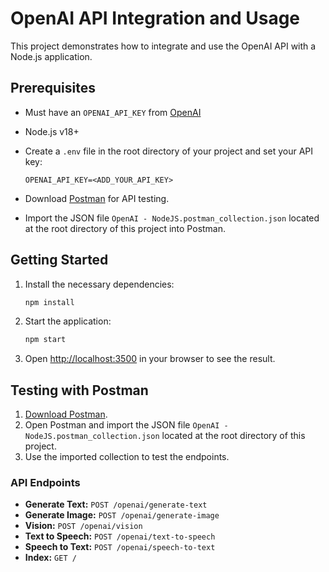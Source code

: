 # OpenAI API Integration and Usage

This project demonstrates how to integrate and use the OpenAI API with a Node.js application.

## Prerequisites

- Must have an `OPENAI_API_KEY` from [OpenAI](https://platform.openai.com/)
- Node.js v18+
- Create a `.env` file in the root directory of your project and set your API key:

    ```plaintext
    OPENAI_API_KEY=<ADD_YOUR_API_KEY>
    ```

- Download [Postman](https://www.postman.com/downloads/) for API testing.
- Import the JSON file `OpenAI - NodeJS.postman_collection.json` located at the root directory of this project into Postman.

## Getting Started

1. Install the necessary dependencies:

    ```bash
    npm install
    ```

2. Start the application:

    ```bash
    npm start
    ```

3. Open [http://localhost:3500](http://localhost:3500) in your browser to see the result.

## Testing with Postman

1. [Download Postman](https://www.postman.com/downloads/).
2. Open Postman and import the JSON file `OpenAI - NodeJS.postman_collection.json` located at the root directory of this project.
3. Use the imported collection to test the endpoints.

### API Endpoints

- **Generate Text:** `POST /openai/generate-text`
- **Generate Image:** `POST /openai/generate-image`
- **Vision:** `POST /openai/vision`
- **Text to Speech:** `POST /openai/text-to-speech`
- **Speech to Text:** `POST /openai/speech-to-text`
- **Index:** `GET /`
